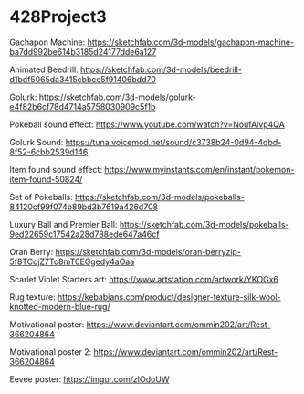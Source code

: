 # 428Project3

Gachapon Machine: https://sketchfab.com/3d-models/gachapon-machine-ba7dd992be614b3185d24177dde6a127

Animated Beedrill: https://sketchfab.com/3d-models/beedrill-d1bdf5065da3415cbbce5f91406bdd70

Golurk: https://sketchfab.com/3d-models/golurk-e4f82b6cf78d4714a5758030909c5f1b

Pokeball sound effect: https://www.youtube.com/watch?v=NoufAlvp4QA

Golurk Sound: https://tuna.voicemod.net/sound/c3738b24-0d94-4dbd-8f52-6cbb2539d146

Item found sound effect: https://www.myinstants.com/en/instant/pokemon-item-found-50824/

Set of Pokeballs: https://sketchfab.com/3d-models/pokeballs-84120cf99f074b89bd3b7619a426d708

Luxury Ball and Premier Ball: https://sketchfab.com/3d-models/pokeballs-9ed22659c17542a28d788ede647a46cf

Oran Berry: https://sketchfab.com/3d-models/oran-berryzip-5f8TCojZ7To8mT0EGgedy4aOaa

Scarlet Violet Starters art: https://www.artstation.com/artwork/YKOGx6

Rug texture: https://kebabians.com/product/designer-texture-silk-wool-knotted-modern-blue-rug/

Motivational poster: https://www.deviantart.com/ommin202/art/Rest-366204864

Motivational poster 2: https://www.deviantart.com/ommin202/art/Rest-366204864

Eevee poster: https://imgur.com/zIOdoUW
